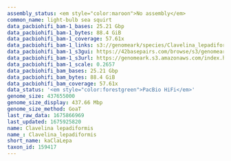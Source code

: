 ```yaml
---
assembly_status: <em style="color:maroon">No assembly</em>
common_name: light-bulb sea squirt
data_pacbiohifi_bam-1_bases: 25.21 Gbp
data_pacbiohifi_bam-1_bytes: 88.4 GiB
data_pacbiohifi_bam-1_coverage: 57.61x
data_pacbiohifi_bam-1_links: s3://genomeark/species/Clavelina_lepadiformis/kaClaLepa1/genomic_data/pacbio_hifi/<br>
data_pacbiohifi_bam-1_s3gui: https://42basepairs.com/browse/s3/genomeark/species/Clavelina_lepadiformis/kaClaLepa1/genomic_data/pacbio_hifi/
data_pacbiohifi_bam-1_s3url: https://genomeark.s3.amazonaws.com/index.html?prefix=species/Clavelina_lepadiformis/kaClaLepa1/genomic_data/pacbio_hifi/
data_pacbiohifi_bam-1_scale: 0.2657
data_pacbiohifi_bam_bases: 25.21 Gbp
data_pacbiohifi_bam_bytes: 88.4 GiB
data_pacbiohifi_bam_coverage: 57.61x
data_status: '<em style="color:forestgreen">PacBio HiFi</em>'
genome_size: 437655000
genome_size_display: 437.66 Mbp
genome_size_method: GoaT
last_raw_data: 1675866969
last_updated: 1675925820
name: Clavelina lepadiformis
name_: Clavelina_lepadiformis
short_name: kaClaLepa
taxon_id: 159417
---
```


